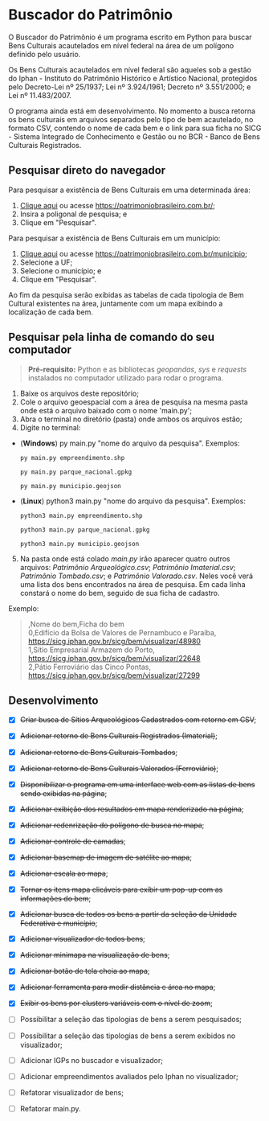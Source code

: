 
# Buscador do Patrimônio

O Buscador do Patrimônio é um programa escrito em Python para buscar Bens Culturais acautelados em nível federal na área de um polígono definido pelo usuário.

Os Bens Culturais acautelados em nível federal são aqueles sob a gestão do Iphan - Instituto do Patrimônio Histórico e Artístico Nacional, protegidos pelo Decreto-Lei nº 25/1937; Lei nº 3.924/1961; Decreto nº 3.551/2000; e Lei nº 11.483/2007.

O programa ainda está em desenvolvimento. No momento a busca retorna os bens culturais em arquivos separados pelo tipo de bem acautelado, no formato CSV, contendo o nome de cada bem e o link para sua ficha no SICG - Sistema Integrado de Conhecimento e Gestão ou no BCR - Banco de Bens Culturais Registrados.

## Pesquisar direto do navegador

Para pesquisar a existência de Bens Culturais em uma determinada área:
1. [Clique aqui](https://patrimoniobrasileiro.com.br/) ou acesse https://patrimoniobrasileiro.com.br/;
2. Insira a poligonal de pesquisa; e
3. Clique em "Pesquisar".

Para pesquisar a existência de Bens Culturais em um município:
1. [Clique aqui](https://patrimoniobrasileiro.com.br/municipio) ou acesse https://patrimoniobrasileiro.com.br/municipio;
2. Selecione a UF;
3. Selecione o município; e
4. Clique em "Pesquisar".

Ao fim da pesquisa serão exibidas as tabelas de cada tipologia de Bem Cultural existentes na área, juntamente com um mapa exibindo a localização de cada bem.



## Pesquisar pela linha de comando do seu computador

>**Pré-requisito:** Python e as bibliotecas *geopandas*, *sys* e *requests* instalados no computador utilizado para rodar o programa.

1. Baixe os arquivos deste repositório;
2. Cole o arquivo geoespacial com a área de pesquisa na mesma pasta onde está o arquivo baixado com o nome 'main.py';
3. Abra o terminal no diretório (pasta) onde ambos os arquivos estão;
4. Digite no terminal:

- (**Windows**) py main.py "nome do arquivo da pesquisa".
    Exemplos:

    `py main.py empreendimento.shp`
    
    `py main.py parque_nacional.gpkg`

    `py main.py municipio.geojson`

- (**Linux**) python3 main.py "nome do arquivo da pesquisa".
    Exemplos:

    `python3 main.py empreendimento.shp`

    `python3 main.py parque_nacional.gpkg`

    `python3 main.py municipio.geojson`
    
5. Na pasta onde está colado *main.py* irão aparecer quatro outros arquivos: *Patrimônio Arqueológico.csv*; *Patrimônio Imaterial.csv*; *Patrimônio Tombado.csv*; e *Patrimônio Valorado.csv*. Neles você verá uma lista dos bens encontrados na área de pesquisa. Em cada linha constará o nome do bem, seguido de sua ficha de cadastro.

Exemplo:

>,Nome do bem,Ficha do bem<br>
>0,Edifício da Bolsa de Valores de Pernambuco e Paraíba, https://sicg.iphan.gov.br/sicg/bem/visualizar/48980<br>
>1,Sítio Empresarial Armazem do Porto, https://sicg.iphan.gov.br/sicg/bem/visualizar/22648<br>
>2,Pátio Ferroviário das Cinco Pontas, https://sicg.iphan.gov.br/sicg/bem/visualizar/27299<br>


## Desenvolvimento

* [x] ~~Criar busca de Sítios Arqueológicos Cadastrados com retorno em CSV~~;
* [x] ~~Adicionar retorno de Bens Culturais Registrados (Imaterial)~~;
* [x] ~~Adicionar retorno de Bens Culturais Tombados~~;
* [x] ~~Adicionar retorno de Bens Culturais Valorados (Ferroviário)~~;
* [x] ~~Disponibilizar o programa em uma interface web com as listas de bens sendo exibidas na página~~;
* [x] ~~Adicionar exibição dos resultados em mapa renderizado na página~~;
* [x] ~~Adicionar redenrização do polígono de busca no mapa~~;
* [x] ~~Adicionar controle de camadas~~;
* [x] ~~Adicionar basemap de imagem de satélite ao mapa~~;
* [x] ~~Adicionar escala ao mapa~~;
* [x] ~~Tornar os itens mapa clicáveis para exibir um pop-up com as informações do bem~~;
* [x] ~~Adicionar busca de todos os bens a partir da seleção da Unidade Federativa e município~~;
* [x] ~~Adicionar visualizador de todos bens~~;
* [x] ~~Adicionar minimapa na visualização de bens~~;
* [x] ~~Adicionar botão de tela cheia ao mapa~~;
* [x] ~~Adicionar ferramenta para medir distância e área no mapa~~;
* [x] ~~Exibir os bens por clusters variáveis com o nível de zoom~~;
* [ ] Possibilitar a seleção das tipologias de bens a serem pesquisados;
* [ ] Possibilitar a seleção das tipologias de bens a serem exibidos no visualizador;
* [ ] Adicionar IGPs no buscador e visualizador;
* [ ] Adicionar empreendimentos avaliados pelo Iphan no visualizador;
* [ ] Refatorar visualizador de bens;
* [ ] Refatorar main.py.

